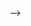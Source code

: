 <!-- ---
layout: page
title: 捐助 / Donate
description: 隨緣
keywords: Donate
comments: true
menu: 贊助
permalink: /donate/
---

> If you appreciate what I have done, please consider buying me a cup of coffee.

## Paypal

[Donate via Paypal](https://paypal.me/mzlogin)

## 微信 / Wechat

<img style="width:256px;border:1px solid lightgrey;" src="{{ assets_base_url }}/assets/images/receipt-code-wechat.jpeg" alt="wechat receipt code" />

<!-- ## 支付宝 / Alipay -->
<!--  -->
<!-- <img style="width:256px;border:1px solid lightgrey;" src="{{ assets_base_url }}/assets/images/receipt-code-alipay.jpeg" alt="alipay receipt code" /> --> -->
